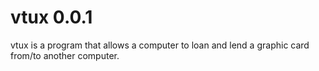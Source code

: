 # vtux 0.0.1

vtux is a program that allows a computer to loan and lend a graphic card from/to another computer.
